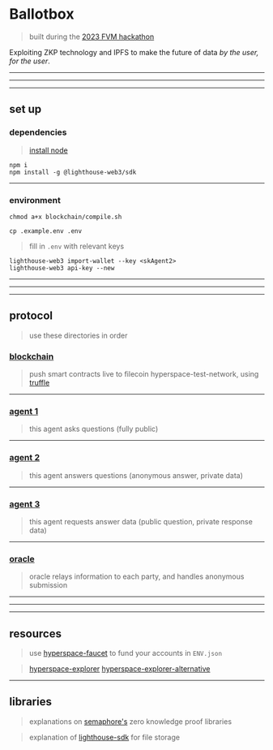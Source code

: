# Ballotbox

> built during the [2023 FVM hackathon](https://spacewarp.fvm.dev/)

Exploiting ZKP technology and IPFS to make the future of data _by the user, for the user_.

-----
-----
-----

## set up

### dependencies

> [install node](https://nodejs.org/en/download/package-manager/)

```
npm i
npm install -g @lighthouse-web3/sdk
```

-----

### environment

```
chmod a+x blockchain/compile.sh
```

```
cp .example.env .env
```

> fill in `.env` with relevant keys

```
lighthouse-web3 import-wallet --key <skAgent2>
lighthouse-web3 api-key --new 
```

-----
-----
-----

## protocol

> use these directories in order

### [blockchain](./blockchain/)

> push smart contracts live to filecoin hyperspace-test-network, using [truffle](https://trufflesuite.com/)

-----

### [agent 1](./agent1/)

> this agent asks questions (fully public)

-----

### [agent 2](./agent2/)

> this agent answers questions (anonymous answer, private data)

-----

### [agent 3](./agent3/)

> this agent requests answer data (public question, private response data)

-----

### [oracle](./oracle/)

> oracle relays information to each party, and handles anonymous submission

-----
-----
-----

## resources

> use [hyperspace-faucet](https://hyperspace.yoga/#faucet) to fund your accounts in `ENV.json`

> [hyperspace-explorer](https://hyperspace.filfox.info/)
> [hyperspace-explorer-alternative](https://explorer.glif.io/)

-----

## libraries

> explanations on [semaphore's](https://semaphore.appliedzkp.org/) zero knowledge proof libraries 

> explanation of [lighthouse-sdk](https://docs.lighthouse.storage/lighthouse-1/) for file storage